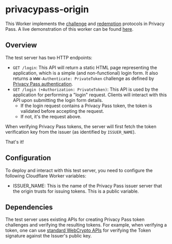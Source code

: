 # privacypass-origin

This Worker implements the [challenge](https://ietf-wg-privacypass.github.io/base-drafts/draft-ietf-privacypass-auth-scheme.html#name-token-challenge) and [redemption](https://ietf-wg-privacypass.github.io/base-drafts/draft-ietf-privacypass-auth-scheme.html#name-token-redemption) protocols in Privacy Pass. A live demonstration of this worker can be found [here](https://demo-pat.research.cloudflare.com/login). 

## Overview

The test server has two HTTP endpoints:

- `GET /login`: This API will return a static HTML page representing the application, which is a simple (and non-functional) login form. It also returns a `WWW-Authenticate: PrivateToken` challenge as defined by [Privacy Pass authentication](https://datatracker.ietf.org/doc/draft-ietf-privacypass-auth-scheme/).
- `GET /login (+Authorization: PrivateToken)`: This API is used by the application for performing a "login" request. Clients will interact with this API upon submitting the login form details. 
    - If the login request contains a Privacy Pass token, the token is validated before accepting the request.
    - If not, it's the request above.

When verifying Privacy Pass tokens, the server will first fetch the token verification key from the issuer (as identified by `ISSUER_NAME`).

That's it!

## Configuration

To deploy and interact with this test server, you need to configure the following Cloudflare Worker variables:

- ISSUER_NAME: This is the name of the Privacy Pass issuer server that the origin trusts for issuing tokens. This is a public variable.

## Dependencies

The test server uses existing APIs for creating Privacy Pass token challenges and verifying the resulting tokens. For example, when verifying a token, one can use [standard WebCrypto APIs](https://developer.mozilla.org/en-US/docs/Web/API/SubtleCrypto/verify) for verifying the Token signature against the Issuer's public key.
